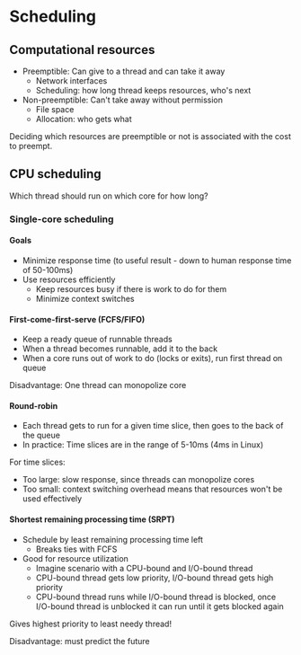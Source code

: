 # Scheduling

## Computational resources
* Preemptible: Can give to a thread and can take it away
    - Network interfaces
    - Scheduling: how long thread keeps resources, who's next
* Non-preemptible: Can't take away without permission
    - File space
    - Allocation: who gets what

Deciding which resources are preemptible or not is associated with the cost to preempt.

## CPU scheduling
Which thread should run on which core for how long?

### Single-core scheduling

#### Goals
* Minimize response time (to useful result - down to human response time of 50-100ms)
* Use resources efficiently
    - Keep resources busy if there is work to do for them
    - Minimize context switches

#### First-come-first-serve (FCFS/FIFO)
* Keep a ready queue of runnable threads
* When a thread becomes runnable, add it to the back
* When a core runs out of work to do (locks or exits), run first thread on queue

Disadvantage: One thread can monopolize core

#### Round-robin
* Each thread gets to run for a given time slice, then goes to the back of the queue
* In practice: Time slices are in the range of 5-10ms (4ms in Linux)

For time slices: 
* Too large: slow response, since threads can monopolize cores
* Too small: context switching overhead means that resources won't be used effectively

#### Shortest remaining processing time (SRPT)
* Schedule by least remaining processing time left
    - Breaks ties with FCFS
* Good for resource utilization
    - Imagine scenario with a CPU-bound and I/O-bound thread
    - CPU-bound thread gets low priority, I/O-bound thread gets high priority
    - CPU-bound thread runs while I/O-bound thread is blocked, once I/O-bound thread is unblocked it can run until it gets blocked again

Gives highest priority to least needy thread!

Disadvantage: must predict the future